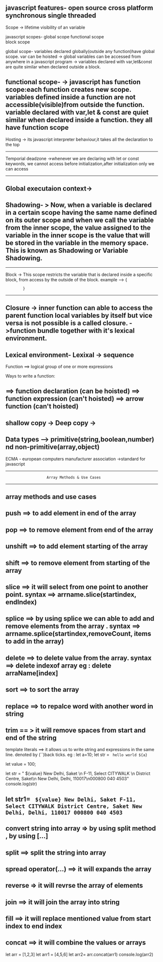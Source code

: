 javascript features- open source
                     cross platform
                     synchronous
                     single threaded
----------------------------------------------------------------------------------------
Scope -> lifetime visibility of an variable

javascript scopes- global scope
                   functional scope                                                               
                   block scope

global scope- variables declared globally(outside any function)have global scope.                      var can be hoisted
-> global variables can be accessed from anywhere in a javascript program
-> variables declared with var,let&const are quite similar when declared outside a block.

functional scope- 
-> javascript has function scope:each function creates new scope.
variables defined inside a function are not accessible(visible)from outside the function.
variable declared  with var,let & const are quiet similar when declared inside a function.
they all have function scope
-----------------------------------------------------------------------------------------


Hosting -> its javascript interpreter behaviour,it takes all the declaration to the top

----------------------------------------------------------------------------------------------

Temporial deadzone ->whenever we are declaring with let or const keywords, we cannot access before initialization,after initialization only we can access

-------------------------------------------------------------------------------------------------------

Global executaion context->
-----------------------------------------------------------------------------------------------------------


Shadowing- > Now, when a variable is declared in a certain scope having the same name defined on its outer scope and when we call the variable from the inner scope, the value assigned to    the variable in the inner scope is the value that will be stored in the variable in the memory space. This is known as Shadowing or Variable Shadowing.
------------------------------------------------------------------------------------------------------------------------------------------------------------
-------------
Block -> This scope restricts the variable that is declared inside a specific block, from access by the outside of the block.
example --> {
            
            }
-------------------------------------------------------------------------------------------------------------------------------------

Closure -> inner function can able to access the parent function local variables by itself but 
          vice versa is not possible is a called closure.
        ->function  bundle together with it's lexical environment.
-------------------------------------------------------------------------------------------------------------------------------------

Lexical environment-
Lexixal -> sequence
---------------------------------------------------------------------------------------------
Function ==> logical group of one or more expressions

Ways to write a function:

==> function declaration (can be hoisted)
==> function expression (can't hoisted)
==> arrow function (can't hoisted)
-----------------------------------------------------------------------------------------
shallow copy -> 
Deep copy ->
----------------------------------------------------------------------------------
Data types --> primitive(string,boolean,number) nd non-primitive(array,object)
----------------------------------------------------------------------------------
ECMA - european computers manufacturer association
 ->standard for javascript

-------------------------------------------------------------------------------------
                       Array Methods & Use Cases
 ------------------------------------------------------------------------------------
array methods and use cases
---------------------------------------------------------------------------------------
push ==> to add element in end of the array
---------------------------------------------------------------------------------------
pop  ==> to remove element from end of the array
---------------------------------------------------------------------------------------
 unshift  ==> to add element starting of the array
---------------------------------------------------------------------------------------
shift  ==> to remove element from starting of the array
---------------------------------------------------------------------------------------
slice  ==> it will select from one point to another point.  syntax ==> arrname.slice(startindex, endIndex)
---------------------------------------------------------------------------------------
 splice ==> by using splice we can able to add and remove elements from the array . syntax ==> arrname.splice(startindex,removeCount, items to add in the array)
---------------------------------------------------------------------------------------
 delete ==> to delete value from the array. syntax ==> delete indexof array   eg : delete arraName[index]
---------------------------------------------------------------------------------------
sort   ==> to sort the array
---------------------------------------------------------------------------------------
replace  ==> to repalce word with another word in string
---------------------------------------------------------------------------------------
trim   == > it will remove spaces from start and end of the string
---------------------------------------------------------------------------------------
 template literals  ==> it allows us to write string and expressions in the same line. denoted by (``)back ticks.  eg : let a=10; let str = ` hello world ${a}`

 let value = 100;

let str = " ${value} New Delhi, Saket \n F-11, Select CITYWALK \n District Centre, Saket\n New Delhi, Delhi, 110017\n000800 040 4503"
console.log(str)

let str1= ` ${value} New Delhi, Saket
F-11, Select CITYWALK
District Centre, Saket
New Delhi, Delhi, 110017
000800 040 4503`
---------------------------------------------------------------------------------------
 convert string into array  =>  by using split method , by using [...]
---------------------------------------------------------------------------------------
 split  ==> split the string into array 
---------------------------------------------------------------------------------------
 spread operator(...)   ==> it will expands the array
---------------------------------------------------------------------------------------
 reverse   => it will revrse the array of elements
---------------------------------------------------------------------------------------
 join   ==> it will join the array into string
---------------------------------------------------------------------------------------
 fill   ==> it will replace mentioned value from start index to end index
---------------------------------------------------------------------------------------
 concat ==> it will combine the values or arrays
---------------------------------------------------------------------------------------
let arr = [1,2,3]
let arr1 = [4,5,6]
let arr2= arr.concat(arr1)
console.log(arr2)